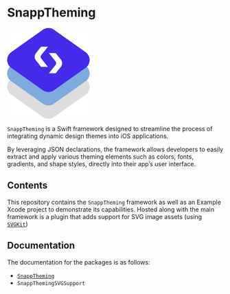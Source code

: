 # SnappTheming

<img align="center" src="Sources/SnappTheming/SnappTheming.docc/Resources/logo%402x.png">


`SnappTheming` is a Swift framework designed to streamline the process of integrating dynamic design themes into iOS applications. 

By leveraging JSON declarations, the framework allows developers to easily extract and apply various theming elements such as colors, fonts, gradients, and shape styles, directly into their app’s user interface.

## Contents

This repository contains the `SnappTheming` framework as well as an Example Xcode project to demonstrate its capabilities. Hosted along with the main framework is a plugin that adds support for SVG image assets (using [`SVGKit`](https://github.com/svgkit/svgkit))

## Documentation

The documentation for the packages is as follows:

- [`SnappTheming`](https://ios-theming.snappmobile.io/documentation/snapptheming/)
- `SnappThemingSVGSupport`

